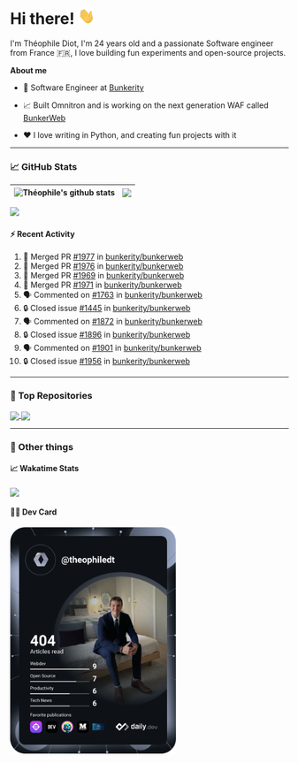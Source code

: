 # Hi there! <img src="./wave.gif" width="30px" height="30px" />

I'm Théophile Diot, I'm 24 years old and a passionate Software engineer from France 🇫🇷, I love building fun experiments and open-source projects.

**About me**

- 💼 Software Engineer at [Bunkerity](https://www.bunkerity.com/)

- 📈 Built Omnitron and is working on the next generation WAF called [BunkerWeb](https://www.bunkerweb.io)

- ❤️ I love writing in Python, and creating fun projects with it

---

### 📈 GitHub Stats

| <img align="center" src="https://github-readme-stats.vercel.app/api?username=TheophileDiot&show_icons=true&include_all_commits=true&theme=algolia&hide_border=true&rank_icon=github" alt="Théophile's github stats" /> | <img align="center" src="https://github-readme-stats.vercel.app/api/top-langs/?username=TheophileDiot&layout=compact&theme=algolia&hide_border=true" /> |
| ---------------------------------------------------------------------------------------------------------------------------------------------------------------------------------------------------------------------- | ------------------------------------------------------------------------------------------------------------------------------------------------------- |

![](https://github-readme-activity-graph.vercel.app/graph?username=TheophileDiot&theme=tokyo-night)

#### :zap: Recent Activity

<!--START_SECTION:activity-->
1. 🎉 Merged PR [#1977](https://github.com/bunkerity/bunkerweb/pull/1977) in [bunkerity/bunkerweb](https://github.com/bunkerity/bunkerweb)
2. 🎉 Merged PR [#1976](https://github.com/bunkerity/bunkerweb/pull/1976) in [bunkerity/bunkerweb](https://github.com/bunkerity/bunkerweb)
3. 🎉 Merged PR [#1969](https://github.com/bunkerity/bunkerweb/pull/1969) in [bunkerity/bunkerweb](https://github.com/bunkerity/bunkerweb)
4. 🎉 Merged PR [#1971](https://github.com/bunkerity/bunkerweb/pull/1971) in [bunkerity/bunkerweb](https://github.com/bunkerity/bunkerweb)
5. 🗣 Commented on [#1763](https://github.com/bunkerity/bunkerweb/issues/1763#issuecomment-2627318082) in [bunkerity/bunkerweb](https://github.com/bunkerity/bunkerweb)
6. 🔒 Closed issue [#1445](https://github.com/bunkerity/bunkerweb/issues/1445) in [bunkerity/bunkerweb](https://github.com/bunkerity/bunkerweb)
7. 🗣 Commented on [#1872](https://github.com/bunkerity/bunkerweb/issues/1872#issuecomment-2627312364) in [bunkerity/bunkerweb](https://github.com/bunkerity/bunkerweb)
8. 🔒 Closed issue [#1896](https://github.com/bunkerity/bunkerweb/issues/1896) in [bunkerity/bunkerweb](https://github.com/bunkerity/bunkerweb)
9. 🗣 Commented on [#1901](https://github.com/bunkerity/bunkerweb/issues/1901#issuecomment-2627309801) in [bunkerity/bunkerweb](https://github.com/bunkerity/bunkerweb)
10. 🔒 Closed issue [#1956](https://github.com/bunkerity/bunkerweb/issues/1956) in [bunkerity/bunkerweb](https://github.com/bunkerity/bunkerweb)
<!--END_SECTION:activity-->

---

### 🔧 Top Repositories

<a href="https://github.com/bunkerity/bunkerweb">
  <img align="center" src="https://github-readme-stats.vercel.app/api/pin/?username=Bunkerity&repo=bunkerweb&theme=algolia" />
</a>
<a href="https://github.com/TheophileDiot/Omnitron">
  <img align="center" src="https://github-readme-stats.vercel.app/api/pin/?username=TheophileDiot&repo=Omnitron&theme=algolia" />
</a>

---

### 🎉 Other things

#### 📈 Wakatime Stats

<a href="https://wakatime.com/@theophile_bunkerity">
  <img align="center" src="https://github-readme-stats.vercel.app/api/wakatime?username=3aa5ce41-c253-43d9-8441-a721e446a45f&layout=compact&theme=algolia" />
</a>

#### 👨‍💻 Dev Card

<a href="https://app.daily.dev/TheophileDt">
  <img src="./devcard.svg" width="300" alt="Théophile Diot's Dev Card"/>
</a>
